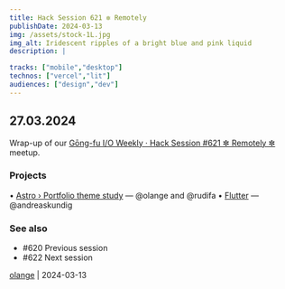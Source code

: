 ```yaml
---
title: Hack Session 621 ✼ Remotely
publishDate: 2024-03-13
img: /assets/stock-1L.jpg
img_alt: Iridescent ripples of a bright blue and pink liquid
description: |

tracks: ["mobile","desktop"]
technos: ["vercel","lit"]
audiences: ["design","dev"]
---
```


## 27.03.2024

Wrap-up of our [Gōng-fu I/O Weekly · Hack Session #621 ✼ Remotely ✼](https://www.meetup.com/fr-FR/gōngfuio/events/299662133/) meetup.

### Projects

• [Astro › Portfolio theme study](https://docs.astro.build/en/guides/content-collections/) — @olange and @rudifa
• [Flutter](https://flutter.dev) — @andreaskundig

### See also

* #620 Previous session
* #622 Next session

[olange](https://github.com/olange) | 2024-03-13


